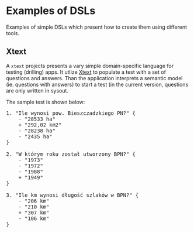 Examples of DSLs
================

Examples of simple DSLs which present how to create them using different tools. 


Xtext
-----
A `xtext` projects presents a vary simple domain-specific language for testing (drilling) apps. It utlize [Xtext][1] to populate a test with a set of questions and answers. Than the application interprets a semantic model (ie. questions with answers) to start a test (in the current version, questions are only written in sysout.

The sample test is shown below:
<pre>
1. "Ile wynosi pow. Bieszczadzkiego PN?" {
	- "28533 ha"
	+ "292,02 km2"
	- "28238 ha"
	- "2435 ha"
}

2. "W którym roku został utworzony BPN?" {
	- "1973"
	- "1972"
	- "1988"
	+ "1949"
}

3. "Ile km wynosi długość szlaków w BPN?" {
	- "206 km"
	- "210 km"
	+ "307 km"
	- "106 km"
}
</pre>


  [1]: http://www.eclipse.org/Xtext/index.html "Xtext's Home Page"
